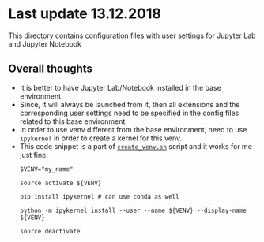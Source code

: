 # Last update 13.12.2018
This directory contains configuration files with user settings for Jupyter Lab and Jupyter Notebook

## Overall thoughts
-   It is better to have Jupyter Lab/Notebook installed in the base environment
-   Since, it will always be launched from it, then all extensions and the corresponding user settings need to be specified in the config files related to this base environment.
-   In order to use venv different from the base environment, need to use `ipykernel` in order to create a kernel for this venv.
-   This code snippet is a part of [`create_venv.sh`](https://github.com/IlyaKisil/config-lib/blob/master/scripts/create_venv.sh) script and it works for me just fine:
    ```
    $VENV="my_name"

    source activate ${VENV}

    pip install ipykernel # can use conda as well

    python -m ipykernel install --user --name ${VENV} --display-name ${VENV}

    source deactivate
    ```
